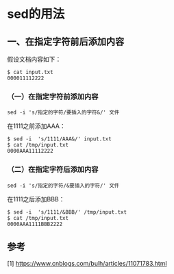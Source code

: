 # sed的用法

## 一、在指定字符前后添加内容

假设文档内容如下：
```shell
$ cat input.txt
000011112222
```

### （一）在指定字符前添加内容

```shell
sed -i 's/指定的字符/要插入的字符&/' 文件
```

在1111之前添加AAA：
```shell
$ sed -i  's/1111/AAA&/' input.txt
$ cat /tmp/input.txt
0000AAA11112222
```

### （二）在指定字符后添加内容

```shell
sed -i 's/指定的字符/&要插入的字符/' 文件
```

在1111之后添加BBB：
```shell
$ sed -i  's/1111/&BBB/' /tmp/input.txt    
$ cat /tmp/input.txt                   
0000AAA1111BBB2222
```

## 参考

[1] https://www.cnblogs.com/bulh/articles/11071783.html